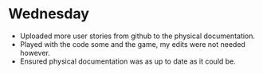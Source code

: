 
# Wednesday
 - Uploaded more user stories from github to the physical documentation.
 - Played with the code some and the game, my edits were not needed however.
 - Ensured physical documentation was as up to date as it could be.
